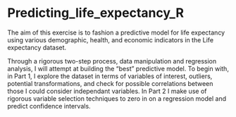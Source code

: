 # Predicting_life_expectancy_R
 The aim of this exercise is to fashion a predictive model for life expectancy using various demographic, health, and economic indicators in the Life expectancy dataset. 

Through a rigorous two-step process, data manipulation and regression analysis, I will attempt at building the “best” predictive model. To begin with, in Part 1, I explore the dataset in terms of variables of interest, outliers, potential transformations, and check for possible correlations between those I could consider independant variables. In Part 2 I make use of rigorous variable selection techniques to zero in on a regression model and predict confidence intervals. 

